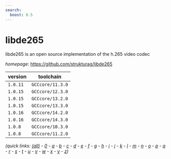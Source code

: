 ```yaml
---
search:
  boost: 0.5
---
```

# libde265

libde265 is an open source implementation of the h.265 video codec

*homepage*: <https://github.com/strukturag/libde265>

version | toolchain
--------|----------
``1.0.11`` | ``GCCcore/11.3.0``
``1.0.15`` | ``GCCcore/12.3.0``
``1.0.15`` | ``GCCcore/13.2.0``
``1.0.15`` | ``GCCcore/13.3.0``
``1.0.16`` | ``GCCcore/14.2.0``
``1.0.16`` | ``GCCcore/14.3.0``
``1.0.8`` | ``GCCcore/10.3.0``
``1.0.8`` | ``GCCcore/11.2.0``


*(quick links: [(all)](../index.md) - [0](../0/index.md) - [a](../a/index.md) - [b](../b/index.md) - [c](../c/index.md) - [d](../d/index.md) - [e](../e/index.md) - [f](../f/index.md) - [g](../g/index.md) - [h](../h/index.md) - [i](../i/index.md) - [j](../j/index.md) - [k](../k/index.md) - [l](../l/index.md) - [m](../m/index.md) - [n](../n/index.md) - [o](../o/index.md) - [p](../p/index.md) - [q](../q/index.md) - [r](../r/index.md) - [s](../s/index.md) - [t](../t/index.md) - [u](../u/index.md) - [v](../v/index.md) - [w](../w/index.md) - [x](../x/index.md) - [y](../y/index.md) - [z](../z/index.md))*


